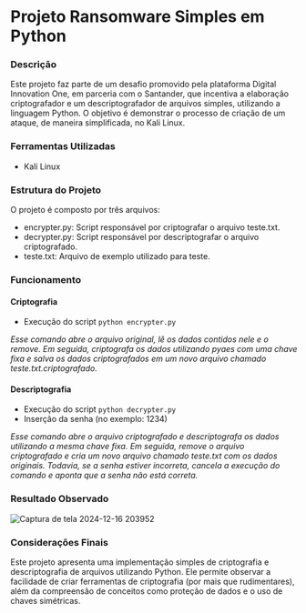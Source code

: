# Projeto Ransomware Simples em Python

### Descrição

Este projeto faz parte de um desafio promovido pela plataforma Digital Innovation One, em parceria com o Santander, que incentiva a elaboração criptografador e um descriptografador de arquivos simples, utilizando a linguagem Python. O objetivo é demonstrar o processo de criação de um ataque, de maneira simplificada, no Kali Linux.

### Ferramentas Utilizadas

- Kali Linux

### Estrutura do Projeto

O projeto é composto por três arquivos:

- encrypter.py: Script responsável por criptografar o arquivo teste.txt.
- decrypter.py: Script responsável por descriptografar o arquivo criptografado.
- teste.txt: Arquivo de exemplo utilizado para teste.

### Funcionamento

#### Criptografia

- Execução do script ```python encrypter.py```
  
_Esse comando abre o arquivo original, lê os dados contidos nele e o remove. Em seguida, criptografa os dados utilizando *pyaes* com uma chave fixa e salva os dados criptografados em um novo arquivo chamado teste.txt.criptografado._

#### Descriptografia

- Execução do script ```python decrypter.py```
- Inserção da senha (no exemplo: 1234)
  
_Esse comando abre o arquivo criptografado e descriptografa os dados utilizando a mesma chave fixa. Em seguida, remove o arquivo criptografado e cria um novo arquivo chamado teste.txt com os dados originais.
Todavia, se a senha estiver incorreta, cancela a execução do comando e aponta que a senha não está correta._

### Resultado Observado

![Captura de tela 2024-12-16 203952](https://github.com/user-attachments/assets/d826aa40-30f4-4c88-8ce8-2ea2e0cfedfa)


### Considerações Finais

Este projeto apresenta uma implementação simples de criptografia e descriptografia de arquivos utilizando Python. Ele permite observar a facilidade de criar ferramentas de criptografia (por mais que rudimentares), além da compreensão de conceitos como proteção de dados e o uso de chaves simétricas.
